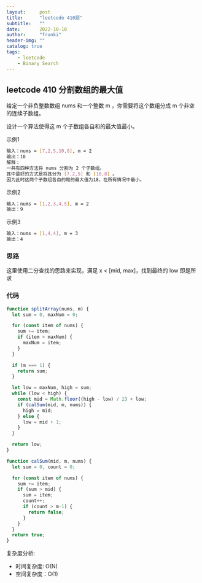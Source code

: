 ```yaml
---
layout:     post
title:      "leetcode 410题"
subtitle:   ""
date:       2022-10-10
author:     "franki"
header-img: ""
catalog: true
tags:
    - leetcode
    - Binary Search
---
```


## leetcode 410 分割数组的最大值

给定一个非负整数数组 nums 和一个整数 m ，你需要将这个数组分成 m 个非空的连续子数组。

设计一个算法使得这 m 个子数组各自和的最大值最小。

示例1

```bash
输入：nums = [7,2,5,10,8], m = 2
输出：18
解释：
一共有四种方法将 nums 分割为 2 个子数组。 
其中最好的方式是将其分为 [7,2,5] 和 [10,8] 。
因为此时这两个子数组各自的和的最大值为18，在所有情况中最小。
```

示例2

```bash
输入：nums = [1,2,3,4,5], m = 2
输出：9
```

示例3

```bash
输入：nums = [1,4,4], m = 3
输出：4
```

### 思路

这里使用二分查找的思路来实现，满足 x < [mid, max]，找到最终的 low 即是所求

### 代码

```js
function splitArray(nums, m) {
  let sum = 0, maxNum = 0;

  for (const item of nums) {
    sum += item;
    if (item > maxNum) {
      maxNum = item;
    }
  }

  if (m === 1) {
    return sum;
  }

  let low = maxNum, high = sum;
  while (low < high) {
    const mid = Math.floor((high - low) / 2) + low;
    if (calSum(mid, m, nums)) {
      high = mid;
    } else {
      low = mid + 1;
    }
  }

  return low;
}

function calSum(mid, m, nums) {
  let sum = 0, count = 0;

  for (const item of nums) {
    sum += item;
    if (sum > mid) {
      sum = item;
      count++;
      if (count > m-1) {
        return false;
      }
    }
  }
  return true;
}
```

复杂度分析:

- 时间复杂度: O(N)
- 空间复杂度：O(1)
